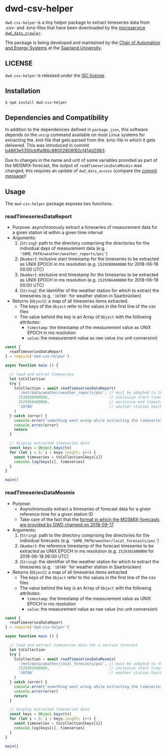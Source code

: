 # dwd-csv-helper
`dwd-csv-helper` is a tiny helper package to extract timeseries data from .csv- and .kmz-files that have been downloaded by the [microservice `dwd_data_crawler`](https://github.com/UdSAES/dwd_data_crawler).

The package is being developed and maintained by the [Chair of Automation and Energy Systems](https://www.uni-saarland.de/en/lehrstuhl/frey/start.html) at the [Saarland University](https://www.uni-saarland.de/nc/en/home.html).

## LICENSE
`dwd-csv-helper` is released under the [ISC license](./LICENSE).

## Installation
```
$ npm install dwd-csv-helper
```

## Dependencies and Compatibility
In addition to the dependencies defined in `package.json`, this software depends on the `unzip` command available on most Linux systems for extracting the .kml-file that gets parsed from the .kmz-file in which it gets delivered. This was introduced in commit [b4863e5350cbffaf86c88002808f82cf414d2063](https://github.com/UdSAES/dwd-csv-helper/commit/b4863e5350cbffaf86c88002808f82cf414d2063).

Due to changes in the name and unit of some variables provided as part of the MOSMIX-forecast, the output of `readTimeseriesDataMosmix` was changed; this requires an update of `dwd_data_access` (compare the [commit message](https://github.com/UdSAES/dwd-csv-helper/commit/3af30bb1cfbbb52e2c439078634ac4db41bcd320))!

## Usage
The `dwd-csv-helper` package exposes two functions.

### readTimeseriesDataReport
* Purpose: asynchronously extract a timeseries of measurement data for a given station id within a given time interval
* Arguments:
  1. (`String`): path to the directory comprising the directories for the individual days of measurement data (e.g. `'SOME_PATH/weather/weather_reports/poi'`)
  2. (`Number`): inclusive start timestamp for the timeseries to be extracted as UNIX EPOCH in ms resolution (e.g. `1529280000000` for 2018-06-18 00:00 UTC)
  3. (`Number`): exclusive end timestamp for the timeseries to be extracted as UNIX EPOCH in ms resolution (e.g. `1529366400000` for 2018-06-19 00:00 UTC)
  4. (`String`): the identifier of the weather station for which to extract the timeseries (e.g. `'10708'` for weather station in Saarbrücken)
* Returns (`Object`): a map of all timeseries items extracted.
  * The keys of the `Object` refer to the values in the first line of the csv files
  * The value behind the key is an Array of `Object` with the following attributes:
    * `timestamp`: the timestamp of the measurement value as UNIX EPOCH in ms resolution
    * `value`: the measurement value as raw value (no unit conversion)

``` JavaScript
const {
  readTimeseriesDataReport
} = require('dwd-csv-helper')

async function main () {

  // load and extrat timeseries
  let tsCollection
  try {
    tsCollection = await readTimeseriesDataReport(
      '/mnt/data/weather/weather_reports/poi', // must be adopted to the correct path
      1529280000000,                           // inclusive start timestamp: 2018-06-18 00:00 UTC
      1529366400000,                           // exclusive end timestamp: 2018-06-19 00:00 UTC
      '10708'                                  // weather station Saarbrücken
    )
  } catch (error) {
    console.error('something went wrong while extracting the timeseries')
    console.error(error)
    return
  }

  // display extracted timeseries data
  const keys = Object.keys(ts)
  for (let i = 0; i < keys.length; i++) {
    const timeseries = tsCollection[keys[i]]
    console.log(keys[i], timeseries)
  }
}

main()
```
### readTimeseriesDataMosmix
* Purpose:
    * Asynchronously extract a timeseries of forecast data for a given reference time for a given station ID
    * Take care of the fact that the [format in which the MOSMIX-forecasts are provided by DWD changed on 2018-09-17](https://www.dwd.de/DE/leistungen/opendata/neuigkeiten/opendata_jul2018_02.html).
* Arguments:
  1. (`String`): path to the directory comprising the directories for the individual forecasts (e.g. `'SOME_PATH/weather/local_forecasts/poi'`)
  2. (`Number`): the reference timestamp of the forecast timeseries to be extracted as UNIX EPOCH in ms resolution (e.g. `1529301600000` for 2018-06-18 06:00 UTC)
  3. (`String`): the identifier of the weather station for which to extract the timeseries (e.g. `'10708'` for weather station in Saarbrücken)
* Returns (`Object`): a map of all timeseries items extracted
  * The keys of the `Object` refer to the values in the first line of the csv files
  * The value behind the key is an Array of `Object` with the following attributes:
    * `timestamp`: the timestamp of the measurement value as UNIX EPOCH in ms resolution
    * `value`: the measurement value as raw value (no unit conversion)

``` JavaScript
const {
  readTimeseriesDataReport
} = require('dwd-csv-helper')

async function main () {

  // load and extract timeseries data for a certain forecast
  let tsCollection
  try {
    tsCollection = await readTimeseriesDataMosmix(
      '/mnt/data/weather/local_forecasts/poi', // must be adopted to the correct path
      1529301600000,                           // inclusive start timestamp: 2018-06-18 06:00 UTC
      '10708'                                  // weather station Saarbrücken
    )
  } catch (error) {
    console.error('something went wrong while extracting the timeseries')
    console.error(error)
    return
  }

  // display extracted timeseries data
  const keys = Object.keys(ts)
  for (let i = 0; i < keys.length; i++) {
    const timeseries = tsCollection[keys[i]]
    console.log(keys[i], timeseries)
  }
}

main()
```
